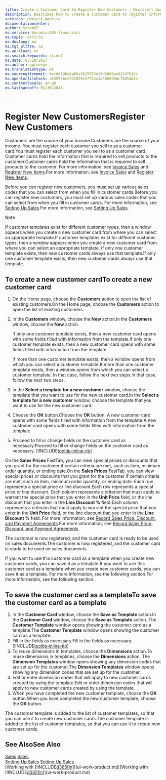 ```yaml
---
title: Create a Customer Card to Register New Customers | Microsoft Docs
description: Describes how to create a customer card to register information about each new customer or client that you sell to.
services: project-madeira
documentationcenter: 
author: SorenGP
ms.service: dynamics365-financials
ms.topic: article
ms.devlang: na
ms.tgt_pltfrm: na
ms.workload: na
ms.search.keywords: client
ms.date: 03/29/2017
ms.author: sgroespe
ms.translationtype: HT
ms.sourcegitcommit: bec0619be0a65e3625759e13d2866ac615d7513c
ms.openlocfilehash: a03575bce7d1029e47f2aa1a46d5d0dcf585ab2a
ms.contentlocale: en-gb
ms.lasthandoff: 01/30/2018

---
```

# <a name="register-new-customers"></a><span data-ttu-id="a995b-103">Register New Customers</span><span class="sxs-lookup"><span data-stu-id="a995b-103">Register New Customers</span></span>
<span data-ttu-id="a995b-104">Customers are the source of your income.</span><span class="sxs-lookup"><span data-stu-id="a995b-104">Customers are the source of your income.</span></span> <span data-ttu-id="a995b-105">You must register each customer you sell to as a customer card.</span><span class="sxs-lookup"><span data-stu-id="a995b-105">You must register each customer you sell to as a customer card.</span></span> <span data-ttu-id="a995b-106">Customer cards hold the information that is required to sell products to the customer.</span><span class="sxs-lookup"><span data-stu-id="a995b-106">Customer cards hold the information that is required to sell products to the customer.</span></span> <span data-ttu-id="a995b-107">For more information, see [Invoice Sales](sales-how-invoice-sales.md) and [Register New Items](inventory-how-register-new-items.md).</span><span class="sxs-lookup"><span data-stu-id="a995b-107">For more information, see [Invoice Sales](sales-how-invoice-sales.md) and [Register New Items](inventory-how-register-new-items.md).</span></span>  

<span data-ttu-id="a995b-108">Before you can register new customers, you must set up various sales codes that you can select from when you fill in customer cards.</span><span class="sxs-lookup"><span data-stu-id="a995b-108">Before you can register new customers, you must set up various sales codes that you can select from when you fill in customer cards.</span></span> <span data-ttu-id="a995b-109">For more information, see [Setting Up Sales](sales-setup-sales.md).</span><span class="sxs-lookup"><span data-stu-id="a995b-109">For more information, see [Setting Up Sales](sales-setup-sales.md).</span></span>

> [!NOTE]  
>   <span data-ttu-id="a995b-110">If customer templates exist for different customer types, then a window appears when you create a new customer card from where you can select an appropriate template.</span><span class="sxs-lookup"><span data-stu-id="a995b-110">If customer templates exist for different customer types, then a window appears when you create a new customer card from where you can select an appropriate template.</span></span> <span data-ttu-id="a995b-111">If only one customer template exists, then new customer cards always use that template.</span><span class="sxs-lookup"><span data-stu-id="a995b-111">If only one customer template exists, then new customer cards always use that template.</span></span>

## <a name="to-create-a-new-customer-card"></a><span data-ttu-id="a995b-112">To create a new customer card</span><span class="sxs-lookup"><span data-stu-id="a995b-112">To create a new customer card</span></span>
1. <span data-ttu-id="a995b-113">On the Home page, choose the **Customers** action to open the list of existing customers.</span><span class="sxs-lookup"><span data-stu-id="a995b-113">On the Home page, choose the **Customers** action to open the list of existing customers.</span></span>  
2. <span data-ttu-id="a995b-114">In the **Customers** window, choose the **New** action.</span><span class="sxs-lookup"><span data-stu-id="a995b-114">In the **Customers** window, choose the **New** action.</span></span>

    <span data-ttu-id="a995b-115">If only one customer template exists, then a new customer card opens with some fields filled with information from the template.</span><span class="sxs-lookup"><span data-stu-id="a995b-115">If only one customer template exists, then a new customer card opens with some fields filled with information from the template.</span></span>

    <span data-ttu-id="a995b-116">If more than one customer template exists, then a window opens from which you can select a customer template.</span><span class="sxs-lookup"><span data-stu-id="a995b-116">If more than one customer template exists, then a window opens from which you can select a customer template.</span></span> <span data-ttu-id="a995b-117">In that case, follow the next two steps.</span><span class="sxs-lookup"><span data-stu-id="a995b-117">In that case, follow the next two steps.</span></span>
3. <span data-ttu-id="a995b-118">In the **Select a template for a new customer** window, choose the template that you want to use for the new customer card.</span><span class="sxs-lookup"><span data-stu-id="a995b-118">In the **Select a template for a new customer** window, choose the template that you want to use for the new customer card.</span></span>
4. <span data-ttu-id="a995b-119">Choose the **OK** button.</span><span class="sxs-lookup"><span data-stu-id="a995b-119">Choose the **OK** button.</span></span> <span data-ttu-id="a995b-120">A new customer card opens with some fields filled with information from the template.</span><span class="sxs-lookup"><span data-stu-id="a995b-120">A new customer card opens with some fields filled with information from the template.</span></span>  
5. <span data-ttu-id="a995b-121">Proceed to fill or change fields on the customer card as necessary.</span><span class="sxs-lookup"><span data-stu-id="a995b-121">Proceed to fill or change fields on the customer card as necessary.</span></span> [!INCLUDE[tooltip-inline-tip](includes/tooltip-inline-tip_md.md)]

<span data-ttu-id="a995b-122">On the **Sales Prices** FastTab, you can view special prices or discounts that you grant for the customer if certain criteria are met, such as item, minimum order quantity, or ending date.</span><span class="sxs-lookup"><span data-stu-id="a995b-122">On the **Sales Prices** FastTab, you can view special prices or discounts that you grant for the customer if certain criteria are met, such as item, minimum order quantity, or ending date.</span></span> <span data-ttu-id="a995b-123">Each row represents a special price or line discount.</span><span class="sxs-lookup"><span data-stu-id="a995b-123">Each row represents a special price or line discount.</span></span> <span data-ttu-id="a995b-124">Each column represents a criterion that must apply to warrant the special price that you enter in the **Unit Price** field, or the line discount that you enter in the **Line Discount %** field.</span><span class="sxs-lookup"><span data-stu-id="a995b-124">Each column represents a criterion that must apply to warrant the special price that you enter in the **Unit Price** field, or the line discount that you enter in the **Line Discount %** field.</span></span> <span data-ttu-id="a995b-125">For more information, see [Record Sales Price, Discount, and Payment Agreements](sales-how-record-sales-price-discount-payment-agreements.md).</span><span class="sxs-lookup"><span data-stu-id="a995b-125">For more information, see [Record Sales Price, Discount, and Payment Agreements](sales-how-record-sales-price-discount-payment-agreements.md).</span></span>

<span data-ttu-id="a995b-126">The customer is now registered, and the customer card is ready to be used on sales documents.</span><span class="sxs-lookup"><span data-stu-id="a995b-126">The customer is now registered, and the customer card is ready to be used on sales documents.</span></span>

<span data-ttu-id="a995b-127">If you want to use this customer card as a template when you create new customer cards, you can save it as a template.</span><span class="sxs-lookup"><span data-stu-id="a995b-127">If you want to use this customer card as a template when you create new customer cards, you can save it as a template.</span></span> <span data-ttu-id="a995b-128">For more information, see the following section.</span><span class="sxs-lookup"><span data-stu-id="a995b-128">For more information, see the following section.</span></span>

## <a name="to-save-the-customer-card-as-a-template"></a><span data-ttu-id="a995b-129">To save the customer card as a template</span><span class="sxs-lookup"><span data-stu-id="a995b-129">To save the customer card as a template</span></span>
1. <span data-ttu-id="a995b-130">In the **Customer Card** window, choose the **Save as Template** action.</span><span class="sxs-lookup"><span data-stu-id="a995b-130">In the **Customer Card** window, choose the **Save as Template** action.</span></span> <span data-ttu-id="a995b-131">The **Customer Template** window opens showing the customer card as a template.</span><span class="sxs-lookup"><span data-stu-id="a995b-131">The **Customer Template** window opens showing the customer card as a template.</span></span>
2. <span data-ttu-id="a995b-132">Fill in the fields as necessary.</span><span class="sxs-lookup"><span data-stu-id="a995b-132">Fill in the fields as necessary.</span></span> [!INCLUDE[tooltip-inline-tip](includes/tooltip-inline-tip_md.md)]
3. <span data-ttu-id="a995b-133">To reuse dimensions in templates, choose the **Dimensions** action.</span><span class="sxs-lookup"><span data-stu-id="a995b-133">To reuse dimensions in templates, choose the **Dimensions** action.</span></span> <span data-ttu-id="a995b-134">The **Dimension Templates** window opens showing any dimension codes that are set up for the customer.</span><span class="sxs-lookup"><span data-stu-id="a995b-134">The **Dimension Templates** window opens showing any dimension codes that are set up for the customer.</span></span>
4. <span data-ttu-id="a995b-135">Edit or enter dimension codes that will apply to new customer cards created by using the template.</span><span class="sxs-lookup"><span data-stu-id="a995b-135">Edit or enter dimension codes that will apply to new customer cards created by using the template.</span></span>  
5. <span data-ttu-id="a995b-136">When you have completed the new customer template, choose the **OK** button.</span><span class="sxs-lookup"><span data-stu-id="a995b-136">When you have completed the new customer template, choose the **OK** button.</span></span>

<span data-ttu-id="a995b-137">The customer template is added to the list of customer templates, so that you can use it to create new customer cards.</span><span class="sxs-lookup"><span data-stu-id="a995b-137">The customer template is added to the list of customer templates, so that you can use it to create new customer cards.</span></span>

## <a name="see-also"></a><span data-ttu-id="a995b-138">See Also</span><span class="sxs-lookup"><span data-stu-id="a995b-138">See Also</span></span>
<span data-ttu-id="a995b-139">[Sales](sales-manage-sales.md)  </span><span class="sxs-lookup"><span data-stu-id="a995b-139">[Sales](sales-manage-sales.md)  </span></span>  
<span data-ttu-id="a995b-140">[Setting Up Sales](sales-setup-sales.md)  </span><span class="sxs-lookup"><span data-stu-id="a995b-140">[Setting Up Sales](sales-setup-sales.md)  </span></span>  
<span data-ttu-id="a995b-141">[Working with [!INCLUDE[d365fin](includes/d365fin_md.md)]](ui-work-product.md)</span><span class="sxs-lookup"><span data-stu-id="a995b-141">[Working with [!INCLUDE[d365fin](includes/d365fin_md.md)]](ui-work-product.md)</span></span>

